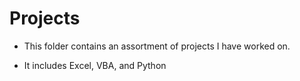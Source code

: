 # Projects

* This folder contains an assortment of projects I have worked on.

* It includes Excel, VBA, and Python

